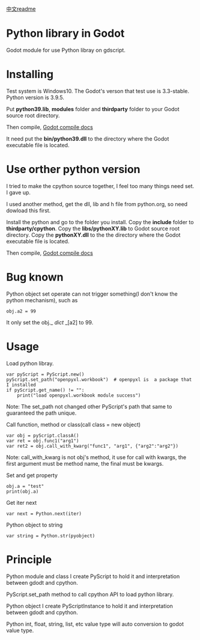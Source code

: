 [中文readme](README_zh.md)

# Python library in Godot
 Godot module for use Python libray on gdscript.

# Installing
Test system is Windows10. The Godot's verson that test use is 3.3-stable. Python version is 3.9.5.

Put **python39.lib**, **modules** folder and **thirdparty** folder to your Godot source root directory.

Then compile, [Godot compile docs](https://docs.godotengine.org/en/stable/development/compiling/index.html)

It need put the **bin/python39.dll** to the directory where the Godot executable file is located.

# Use orther python version
I tried to make the cpython source together, I feel too many things need set. I gave up.

I used another method, get the dll, lib and h file from python.org, so need dowload this first.

Install the python and go to the folder you install. Copy the **include** folder to **thirdparty/cpython**. Copy the **libs/pythonXY.lib** to Godot source root directory. Copy the **pythonXY.dll** to the the directory where the Godot executable file is located.

Then compile, [Godot compile docs](https://docs.godotengine.org/en/stable/development/compiling/index.html)

# Bug known
Python object set operate can not trigger something(I don't know the python mechanism), such as
```
obj.a2 = 99
```
It only set the obj._ _dict_ _[a2] to 99.

# Usage
Load python libray.

```
var pyScript = PyScript.new()
pyScript.set_path("openpyxl.workbook")	# openpyxl is  a package that I installed
if pyScript.get_name() != "":
	print("load openpyxl.workbook module success")
```

Note: The set_path not changed other PyScript's path that same to guaranteed the path unique.

Call function, method or class(call class = new object)

```
var obj = pyScript.classA()
var ret = obj.func1("arg1")
var ret2 = obj.call_with_kwarg("func1", "arg1", {"arg2":"arg2"})
```

Note: call_with_kwarg is not obj's method, it use for call with kwargs, the first argument must be method name, the final must be kwargs.

Set and get property

```
obj.a = "test"
print(obj.a)
```

Get iter next

```
var next = Python.next(iter)
```

Python object to string

```
var string = Python.str(pyobject)
```

# Principle
Python module and class I create PyScript to hold it and interpretation between gdodt and cpython.

PyScript.set_path method to call cpython API to load python library.

Python object I create PyScriptInstance to hold it and interpretation between gdodt and cpython.

Python int, float, string, list, etc value type will auto conversion to godot value type.

